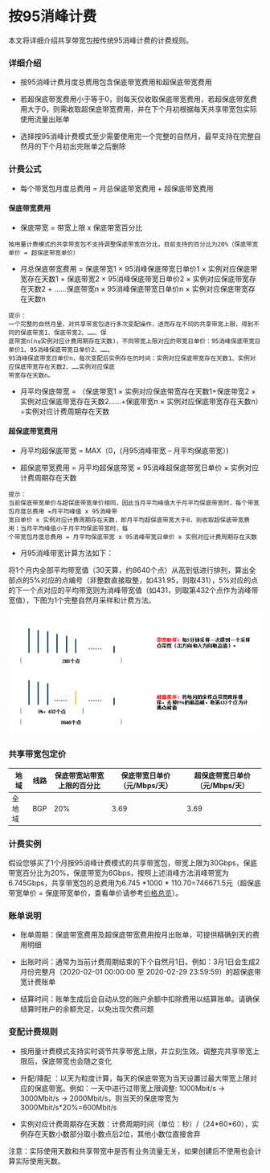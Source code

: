 # 按95消峰计费

本文将详细介绍共享带宽包按传统95消峰计费的计费规则。

### 详细介绍

- 按95消峰计费月度总费用包含保底带宽费用和超保底带宽费用

- 若超保底带宽费用小于等于0，则每天仅收取保底带宽费用，若超保底带宽费用大于0，则需收取超保底带宽费用，并在下个月初根据每天共享带宽包实际使用流量出账单

- 选择按95消峰计费模式至少需要使用完一个完整的自然月，最早支持在完整自然月的下个月初出完账单之后删除

### 计费公式

- 每个带宽包月度总费用 = 月总保底带宽费用 + 超保底带宽费用


#### 保底带宽费用

- 保底带宽 = 带宽上限 x 保底带宽百分比
```
按用量计费模式的共享带宽包不支持调整保底带宽百分比，目前支持的百分比为20%（保底带宽单价 = 超保底带宽单价）
```
- 月总保底带宽费用 = 保底带宽1 × 95消峰保底带宽日单价1 × 实例对应保底带宽存在天数1 + 保底带宽2 × 95消峰保底带宽日单价2 × 实例对应保底带宽存在天数2 + ……保底带宽n × 95消峰保底带宽日单价n × 实例对应保底带宽存在天数n

```
提示：
一个完整的自然月里，对共享带宽包进行多次变配操作，进而存在不同的共享带宽上限，得到不同的保底带宽1、保底带宽2、……、保
底带宽n(n≤实例对应计费周期存在天数)，不同带宽上限对应的带宽日单价：95消峰保底带宽日单价1、95消峰保底带宽日单价2、……、
95消峰保底带宽日单价n，每次变配后实例存在的时间：实例对应保底带宽存在天数1、实例对应保底带宽存在天数2、……实例对应保底
带宽存在天数n。

```

- 月平均保底带宽 = （保底带宽1 × 实例对应保底带宽存在天数1+保底带宽2 × 实例对应保底带宽存在天数2……+保底带宽n × 实例对应保底带宽存在天数n）÷实例对应计费周期存在天数


#### 超保底带宽费用

- 月平均超保底带宽 = MAX（0，(月95消峰带宽 – 月平均保底带宽）)

- 超保底带宽费用 = 月平均超保底带宽 × 95消峰超保底带宽日单价 × 实例对应计费周期存在天数

```
提示：
当前保底带宽单价与超保底带宽单价相同，因此当月平均峰值大于月平均保底带宽时，每个带宽包月度总费用 =月平均峰值 x 95消峰带
宽日单价 x 实例对应计费周期存在天数，即月平均超保底带宽大于0，则收取超保底带宽费用；当月平均峰值小于月平均保底带宽时，每
个带宽包月度总费用 = 月平均保底带宽 x 95消峰带宽日单价 x 实例对应计费周期存在天数
```


- 月95消峰带宽计算方法如下：

将1个月内全部平均带宽值（30天算，约8640个点）从高到低进行排列，算出全部点的5%对应的点编号（非整数直接取整，如431.95，则取431），5%对应的点的下一个点对应的平均带宽则为消峰带宽值（如431，则取第432个点作为消峰带宽值），下图为1个完整自然月采样和计费方法。


![传统95](../../../../../image/Networking/Shared-Bandwidth-Package/95-peak-elimination.png)


### 共享带宽包定价

| 地域|线路  | 保底带宽站带宽上限的百分比 | 保底带宽日单价（元/Mbps/天） |  超保底带宽日单价（元/Mbps/天） |
| ---------- |---- | -------------------------- |  ---------------------------- |  ------------------------------ |
| 全地域|BGP| 20%                        |  3.69                         |  3.69                           |

### 计费实例

假设您够买了1个月按95消峰计费模式的共享带宽包，带宽上限为30Gbps，保底带宽百分比为20%，保底带宽为6Gbps，按照上述消峰方法消峰带宽为6.745Gbps，共享带宽包的总费用为6.745 \*1000 \* 110.70=746671.5元（超保底带宽单价 = 保底带宽单价，查看单价请参考[价格总览](../Price-Overview.md)）。



### 账单说明

- 账单周期：保底带宽费用及超保底带宽费用按月出账单，可提供精确到天的费用明细

- 出账时间：通常为当前计费周期结束的下个自然月1日。例如：3月1日会生成2月份完整月（2020-02-01 00:00:00 至 2020-02-29 23:59:59）的超保底带宽计费账单

- 结算时间：账单生成后会自动从您的账户余额中扣除费用以结算账单。请确保结算时账户的余额充足，以免出现欠费问题



### 变配计费规则

- 按用量计费模式支持实时调节共享带宽上限，并立刻生效。调整完共享带宽上限后，保底带宽也会随之变化

- 升配/降配 ：以天为粒度计算，每天的保底带宽为当天设置过最大带宽上限对应的保底带宽。例如：一天中进行过带宽上限调整: 1000Mbit/s -> 3000Mbit/s -> 2000Mbit/s，则当天的保底带宽为3000Mbit/s\*20%=600Mbit/s

- 实例对应计费周期存在天数：计费周期时间（单位：秒）/（24\*60\*60），实例存在天数小数部分取小数点后2位，其他小数位直接舍弃


注意：实际使用天数和共享带宽中是否有业务流量无关，如果创建后不使用也会计算实际使用天数。
